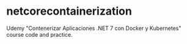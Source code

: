 # netcorecontainerization
Udemy "Contenerizar Aplicaciones .NET 7 con Docker y Kubernetes" course code and practice.
